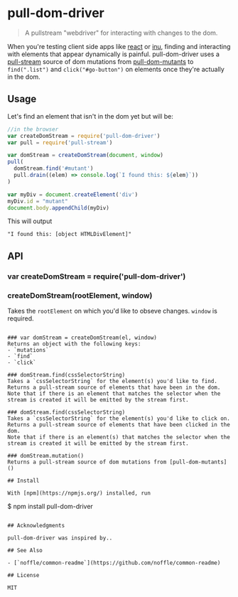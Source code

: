 # pull-dom-driver

> A pullstream "webdriver" for interacting with changes to the dom.

When you're testing client side apps like [react](https://facebook.github.io/react/) or [inu](https://github.com/ahdinosaur/inu), finding and interacting with elements that appear dynamically is painful. pull-dom-driver uses a [pull-stream](https://github.com/ahdinosaur/inu) source of dom mutations from [pull-dom-mutants](http://pull-stream.github.io/#pull-dom-mutants) to `find(".list")` and `click("#go-button")` on elements once they're actually in the dom.  

## Usage

Let's find an element that isn't in the dom yet but will be:

```js
//in the browser
var createDomStream = require('pull-dom-driver')
var pull = require('pull-stream')

var domStream = createDomStream(document, window)
pull(
  domStream.find('#mutant')
  pull.drain((elem) => console.log(`I found this: ${elem}`))
)

var myDiv = document.createElement('div')
myDiv.id = "mutant" 
document.body.appendChild(myDiv)
```

This will output

```
"I found this: [object HTMLDivElement]"
```

## API

### var createDomStream = require('pull-dom-driver')
### createDomStream(rootElement, window)
Takes the `rootElement` on which you'd like to obseve changes. `window` is required.
```

### var domStream = createDomStream(el, window)
Returns an object with the following keys:
- `mutations` 
- `find` 
- `click` 

### domStream.find(cssSelectorString)
Takes a `cssSelectorString` for the element(s) you'd like to find.
Returns a pull-stream source of elements that have been in the dom.
Note that if there is an element that matches the selector when the stream is created it will be emitted by the stream first.

### domStream.find(cssSelectorString)
Takes a `cssSelectorString` for the element(s) you'd like to click on.
Returns a pull-stream source of elements that have been clicked in the dom.
Note that if there is an element(s) that matches the selector when the stream is created it will be emitted by the stream first.

### domStream.mutation()
Returns a pull-stream source of dom mutations from [pull-dom-mutants]()

## Install

With [npm](https://npmjs.org/) installed, run

```
$ npm install pull-dom-driver
```

## Acknowledgments

pull-dom-driver was inspired by..

## See Also

- [`noffle/common-readme`](https://github.com/noffle/common-readme)

## License

MIT

